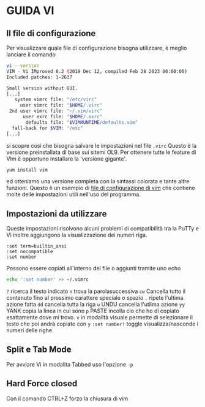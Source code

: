 # GUIDA VI

## Il file di configurazione

Per visualizzare quale file di configurazione bisogna utilizzare, è meglio lanciare il comando
```sh
vi --version
VIM - Vi IMproved 8.2 (2019 Dec 12, compiled Feb 28 2023 00:00:00)
Included patches: 1-2637

Small version without GUI.
[...]
   system vimrc file: "/etc/virc"
     user vimrc file: "$HOME/.virc"
 2nd user vimrc file: "~/.vim/virc"
      user exrc file: "$HOME/.exrc"
       defaults file: "$VIMRUNTIME/defaults.vim"
  fall-back for $VIM: "/etc"
[...]
```
si scopre cosi che bisogna salvare le impostazioni nel file `.virc`
Questo è la versione preinstallata di base sui sitemi OL9. Per ottenere tutte le feature di VIm è opportuno installare la 'versione gigante'.
```sh
yum install vim
```
ed otteniamo una versione completa con la sintassi colorata e tante altre funzioni.
Questo è un esempio di [file di configurazione di vim](./file_configurazione/.vimrc)
che contiene molte delle impostazioni utili nell'uso del programma.



## Impostazioni da utilizzare
Queste impostazioni risolvono alcuni problemi di compatibilità tra la PuTTy e Vi inoltre aggiungono la visualizzazione dei numeri riga.
```vi
:set term=builtin_ansi
:set nocompatible
:set number
```
Possono essere copiati all'interno del file o aggiunti tramite uno echo
```sh
echo ':set number' >> ~/.vimrc
```



`?` ricerca il testo indicato
`n` trova la parolasuccessiva
`cw` Cancella tutto il contenuto fino al prossimo carattere speciale o spazio
`.` ripete l'ultima azione fatta
`dd` cancella tutta la riga
`u` UNDU cancella l'utlima azione
`yy` YANK copia la linea in cui sono
`p` PASTE incolla cio che ho di copiato esattamente dove mi trovo.
`v` in modalità visuale permette di selezionare il testo che poi andrà copiato con `y`
`:set number!` toggle visualizza/nasconde i numeri delle righe

## Split e Tab Mode
Per avviare Vi in modalita Tabbed uso l'opzione `-p` 

## Hard Force closed
Con il comando CTRL+Z forzo la chiusura di vim

## 